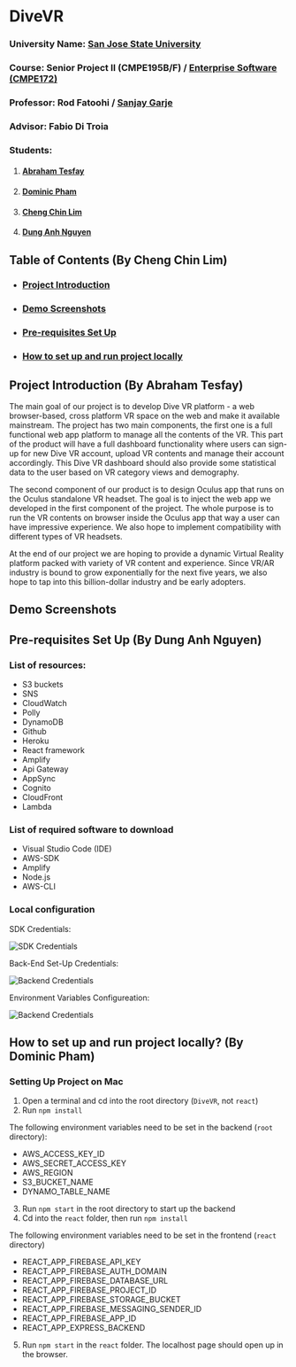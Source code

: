 # DiveVR

### University Name: [San Jose State University](http://www.sjsu.edu/)
### Course: Senior Project II (CMPE195B/F) / [Enterprise Software (CMPE172)](http://info.sjsu.edu/web-dbgen/catalog/courses/CMPE172.html)
### Professor: Rod Fatoohi / [Sanjay Garje](https://www.linkedin.com/in/sanjaygarje/)
### Advisor: Fabio Di Troia

### Students:
1. #### [Abraham Tesfay](https://www.linkedin.com/in/abraham-tesfay/)
2. #### [Dominic Pham](https://www.linkedin.com/in/dominic-pham-849638153/)
3. #### [Cheng Chin Lim](https://www.linkedin.com/in/cheng-chin-lim/)
4. #### [Dung Anh Nguyen](https://www.linkedin.com/in/daniel-nguyen-417162156/)

## Table of Contents (By Cheng Chin Lim)

* ### [Project Introduction](#intro)
* ### [Demo Screenshots](#demo)
* ### [Pre-requisites Set Up](#prereq)
* ### [How to set up and run project locally](#setuplocal)

<a name="intro" />

## Project Introduction (By Abraham Tesfay)
The main goal of our project is to develop Dive VR platform - a web browser-based, cross platform VR space on the web and make it available mainstream. The project has two main components, the first one is a full functional web app platform to manage all the contents of the VR.  This part of the product will have a full dashboard functionality where users can sign-up for new Dive VR account, upload VR contents and manage their account accordingly. This Dive VR dashboard should also provide some statistical data to the user based on VR category views and demography.  

The second component of our product is to design Oculus app that runs on the Oculus standalone VR headset. The goal is to inject the web app we developed in the first component of the project.  The whole purpose is to run the VR contents on browser inside the Oculus app that way a user can have impressive experience. We also hope to implement compatibility with different types of VR headsets.
 
At the end of our project we are hoping to provide a dynamic Virtual Reality platform packed with variety of VR content and experience. Since VR/AR industry is bound to grow exponentially for the next five years, we also hope to tap into this billion-dollar industry and be early adopters. 

<a name="demo" />

## Demo Screenshots 


<a name="prereq" />

## Pre-requisites Set Up (By Dung Anh Nguyen)

### List of resources:
* S3 buckets
* SNS
* CloudWatch
* Polly
* DynamoDB
* Github
* Heroku
* React framework
* Amplify
* Api Gateway
* AppSync
* Cognito
* CloudFront
* Lambda 

### List of required software to download
* Visual Studio Code (IDE)
* AWS-SDK
* Amplify
* Node.js
* AWS-CLI

### Local configuration

SDK Credentials:

![SDK Credentials](https://drive.google.com/uc?export=view&id=1Y1UHUcO9bkxFlfDofnXjy83Yyhb1Ln6r)

Back-End Set-Up Credentials:

![Backend Credentials](https://drive.google.com/uc?export=view&id=1qikjt4uOTOmldV-G1nd9XMYcxQMVKAMp)

Environment Variables Configureation:

![Backend Credentials](https://drive.google.com/uc?export=view&id=171YuJBg-7WDwlOTuLNNN9HdPEYnYgjoa)


<a name="setuplocal" />

## How to set up and run project locally? (By Dominic Pham)

### Setting Up Project on Mac

1. Open a terminal and cd into the root directory (`DiveVR`, not `react`)
2. Run `npm install`

The following environment variables need to be set in the backend (`root` directory):
* AWS_ACCESS_KEY_ID
* AWS_SECRET_ACCESS_KEY
* AWS_REGION
* S3_BUCKET_NAME
* DYNAMO_TABLE_NAME

3. Run `npm start` in the root directory to start up the backend
4. Cd into the `react` folder, then run `npm install`

The following environment variables need to be set in the frontend (`react` directory)
* REACT_APP_FIREBASE_API_KEY
* REACT_APP_FIREBASE_AUTH_DOMAIN
* REACT_APP_FIREBASE_DATABASE_URL
* REACT_APP_FIREBASE_PROJECT_ID
* REACT_APP_FIREBASE_STORAGE_BUCKET
* REACT_APP_FIREBASE_MESSAGING_SENDER_ID
* REACT_APP_FIREBASE_APP_ID
* REACT_APP_EXPRESS_BACKEND

5. Run `npm start` in the `react` folder. The localhost page should open up in the browser.

